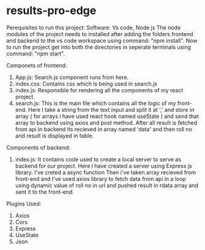 # results-pro-edge

Perequisites to run this project:
Software: Vs code, Node js
The node modules of the project needs to installed after adding the folders frontend and  backend to the vs code workspace using command: "npm install". Now to run the project get into both the directories in seperate terminals using command: "npm start".

Componets of frontend:
1. App.js: Search.js component runs from here.
2. index.css: Contains css which is being used in search.js
3. index.js: Responsible for rendering all the components of my react project.
4. search.js: This is the main file which contains all the logic of my front-end. Here I take a string from the text input and split it at ',' and store in array ( for arrays i have used react hook named useState ) and send that array to backend using axios and post method. After all result is fetched from api in backend its recieved in array named 'data' and then roll no and result is displayed in table.

Components of backend:
1. index.js: It contains code used to create a local server to serve as backend for our project. Here i have created a server using Express js library. I've creted a async function Then i've taken array recieved from front-end and I've used axios library to fetch data from api in a loop using dynamic value of roll no in url and pushed result in rdata array and sent it to the front-end.

Plugins Used:
1. Axios
2. Cors
3. Express
4. UseState
5. Json
